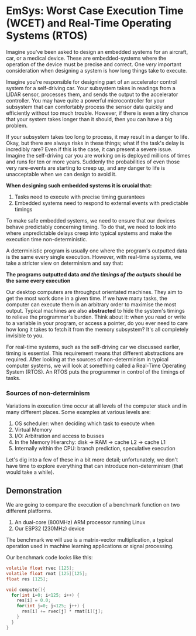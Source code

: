 # EmSys: Worst Case Execution Time (WCET) and Real-Time Operating Systems (RTOS)

Imagine you've been asked to design an embedded systems for an aircraft, car, or a medical device.
These are embedded-systems where the operation of the device must be precise and correct.
One _very_ important consideration when designing a system is how long things take to execute.

Imagine you're responsible for designing part of an accelerator control system for a self-driving car. Your subsystem takes in readings from a LIDAR sensor, processes them, and sends the output to the accelerator controller. You may have quite a powerful microcontroller for your subsystem that can comfortably process the sensor data quickly and efficiently without too much trouble. However, if there is even a tiny chance that your system takes longer than it should, then you can have a big problem.

If your subsystem takes too long to process, it may result in a danger to life. Okay, but there are always risks in these things; what if the task's delay is incredibly rare? Even if this is the case, it can present a severe issue. Imagine the self-driving car you are working on is deployed millions of times and runs for ten or more years. Suddenly the probabilities of even those very rare-events are starting to creep up, and any danger to life is unacceptable when we can design to avoid it.

__When designing such embedded systems it is crucial that:__

1. Tasks need to execute with precise timing guarantees
2. Embedded systems need to respond to external events with predictable timings

To make safe embedded systems, we need to ensure that our devices behave predictably concerning timing. To do that, we need to look into where unpredictable delays creep into typical systems and make the execution time non-deterministic.

A deterministic program is usually one where the program's outputted data is the same every single execution. However, with real-time systems, we take a stricter view on determinism and say that:

__The programs outputted data _and the timings of the outputs_ should be the same every execution__

Our desktop computers are throughput orientated machines. They aim to get the most work done in a given time. If we have many tasks, the computer can execute them in an arbitrary order to maximise the most output. Typical machines are also __abstracted__ to hide the system's timings to relieve the programmer's burden. Think about it: when you read or write to a variable in your program, or access a pointer, do you ever need to care how long it takes to fetch it from the memory subsystem? It's all completely invisible to you.

For real-time systems, such as the self-driving car we discussed earlier, timing is essential. This requirement means that different abstractions are required. After looking at the sources of non-determinism in typical computer systems, we will look at something called a Real-Time Operating System (RTOS). An RTOS puts the programmer in control of the timings of tasks.

### Sources of non-determinism

Variations in execution time occur at all levels of the computer stack and in many different places. Some examples at various levels are:

1. OS scheduler: when deciding which task to execute when
2. Virtual Memory
3. I/O: Arbitration and access to busses
4. In the Memory Hierarchy: disk -> RAM -> cache L2 -> cache L1
5. Internally within the CPU: branch prediction, speculative execution

Let's dig into a few of these in a bit more detail; unfortunately, we don't have time to explore everything that can introduce non-determinism (that would take a while).


## Demonstration

We are going to compare the execution of a benchmark function on two different platforms.

1. An dual-core (800MHz) ARM processor running Linux
2. Our ESP32 (230MHz) device                    

The benchmark we will use is a matrix-vector multiplication, a typical operation used in machine learning applications or signal processing. 

Our benchmark code looks like this:

```C
volatile float rvec [125];
volatile float rmat [125][125];
float res [125];

void compute(){
  for(int i=0; i<125; i++) {
    res[i] = 0.0;
    for(int j=0; j<125; j++) {
      res[i] += rvec[j] * rmat[i][j];    
    }
  }
}
```



